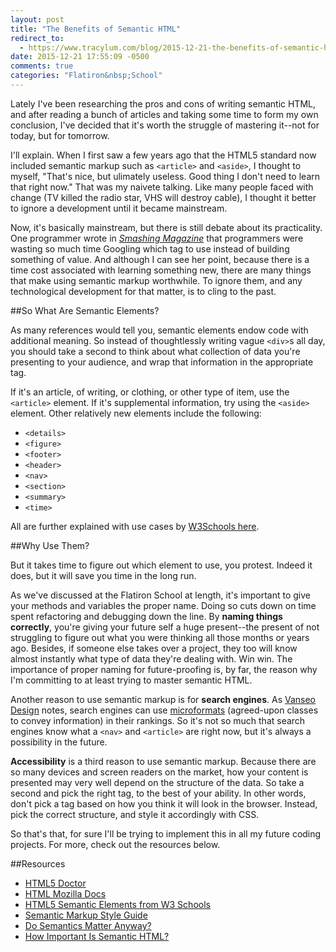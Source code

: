 ```yaml
---
layout: post
title: "The Benefits of Semantic HTML"
redirect_to:
  - https://www.tracylum.com/blog/2015-12-21-the-benefits-of-semantic-html/
date: 2015-12-21 17:55:09 -0500
comments: true
categories: "Flatiron&nbsp;School"
---
```


Lately I've been researching the pros and cons of writing semantic HTML, and after reading a bunch of articles and taking some time to form my own conclusion, I've decided that it's worth the struggle of mastering it--not for today, but for tomorrow. 

I'll explain. When I first saw a few years ago that the HTML5 standard now included semantic markup such as `<article>` and `<aside>`, I thought to myself, "That's nice, but ulimately useless. Good thing I don't need to learn that right now." That was my naivete talking. Like many people faced with change (TV killed the radio star, VHS will destroy cable), I thought it better to ignore a development until it became mainstream. 

Now, it's basically mainstream, but there is still debate about its practicality. One programmer wrote in [*Smashing Magazine*](http://coding.smashingmagazine.com/2011/11/11/our-pointless-pursuit-of-semantic-value/) that programmers were wasting so much time Googling which tag to use instead of building something of value. And although I can see her point, because there is a time cost associated with learning something new, there are many things that make using semantic markup worthwhile. To ignore them, and any technological development for that matter, is to cling to the past. 

##So What Are Semantic Elements? 

As many references would tell you, semantic elements endow code with additional meaning. So instead of thoughtlessly writing vague `<div>`s all day, you should take a second to think about what collection of data you're presenting to your audience, and wrap that information in the appropriate tag. 

If it's an article, of writing, or clothing, or other type of item, use the `<article>` element. If it's supplemental information, try using the `<aside>` element. Other relatively new elements include the following: 

+ `<details>`
+ `<figure>`
+ `<footer>`
+ `<header>`
+ `<nav>`
+ `<section>`
+ `<summary>`
+ `<time>`

All are further explained with use cases by [W3Schools here](http://www.w3schools.com/html/html5_semantic_elements.asp).

<!-- more -->
##Why Use Them?

But it takes time to figure out which element to use, you protest. Indeed it does, but it will save you time in the long run. 

As we've discussed at the Flatiron School at length, it's important to give your methods and variables the proper name. Doing so cuts down on time spent refactoring and debugging down the line. By **naming things correctly**, you're giving your future self a huge present--the present of not struggling to figure out what you were thinking all those months or years ago. Besides, if someone else takes over a project, they too will know almost instantly what type of data they're dealing with. Win win. The importance of proper naming for future-proofing is, by far, the reason why I'm committing to at least trying to master semantic HTML. 

Another reason to use semantic markup is for **search engines**. As [Vanseo Design](http://vanseodesign.com/web-design/semantic-html/) notes, search engines can use [microformats](http://vanseodesign.com/web-design/microformats-what-how-why/) (agreed-upon classes to convey information) in their rankings. So it's not so much that search engines know what a `<nav>` and `<article>` are right now, but it's always a possibility in the future. 

**Accessibility** is a third reason to use semantic markup. Because there are so many devices and screen readers on the market, how your content is presented may very well depend on the structure of the data. So take a second and pick the right tag, to the best of your ability. In other words, don't pick a tag based on how you think it will look in the browser. Instead, pick the correct structure, and style it accordingly with CSS. 

So that's that, for sure I'll be trying to implement this in all my future coding projects. For more, check out the resources below. 

##Resources
* [HTML5 Doctor](http://html5doctor.com/lets-talk-about-semantics/)
* [HTML Mozilla Docs](https://developer.mozilla.org/en-US/docs/Web/HTML/Element)
* [HTML5 Semantic Elements from W3 Schools](http://www.w3schools.com/html/html5_semantic_elements.asp)
* [Semantic Markup Style Guide](http://webstyleguide.com/wsg3/5-site-structure/2-semantic-markup.html)
* [Do Semantics Matter Anyway?](http://www.smashingmagazine.com/2011/11/html5-semantics/)
* [How Important Is Semantic HTML?](http://vanseodesign.com/web-design/semantic-html/)
